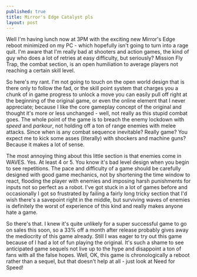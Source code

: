 ```yaml
---
published: true
title: Mirror's Edge Catalyst pls
layout: post
---
```

Well I'm having lunch now at 3PM with the exciting new Mirror's Edge reboot minimized on my PC - which hopefully isn't going to turn into a rage quit. I'm aware that I'm really bad at shooters and action games, the kind of guy who does a lot of retries at easy difficulty, but seriously? Mission Fly Trap, the combat section, is an open humiliation to average players not reaching a certain skill level.

So here's my rant. I'm not going to touch on the open world design that is there only to follow the fad, or the skill point system that charges you a chunk of in game progress to unlock a move you can easily pull off right at the beginning of the original game, or even the online element that I never appreciate; because I like the core gameplay concept of the original and thought it's more or less unchanged - well, not really as this stupid combat goes. The whole point of the game is to breach the enemy lockdown with *speed* and *parkour*, not holding off a ton of range enemies with melee attacks. Since when is any combat sequence inevitable? Really game? You expect me to kick some asses (literally) with shockers and machine guns? Because it makes a lot of sense.

The most annoying thing about this little section is that enemies come in WAVES. Yes. At least 4 or 5. You know it's bad level design when you begin to see repetitions. The pace and difficulty of a game should be carefully designed with good game mechanics, not by shortening the time window to react, flooding the player with enemies and imposing harsh punishments for inputs not so perfect as a robot. I've got stuck in a lot of games before and occasionally I got so frustrated by failing a fairly long tricky section that I'd wish there's a savepoint right in the middle, but surviving waves of enemies is definitely the worst of experience of this kind and really makes anyone hate a game.

So there's that. I knew it's quite unlikely for a super successful game to go on sales this soon, so a 33% off a month after release probably gives away the mediocrity of this game already. Still I was eager to try out this game because of I had a lot of fun playing the original. It's such a shame to see anticipated game sequels not live up to the hype and disappoint a ton of fans with all the false hopes. Well, OK, this game is chronologically a reboot rather than a sequel, but that doesn't help at all - just look at Need for Speed!